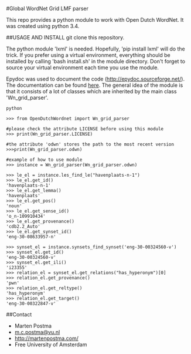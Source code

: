 #Global WordNet Grid LMF parser

This repo provides a python module to work with Open Dutch WordNet. 
It was created using python 3.4.


##USAGE AND INSTALL
git clone this repository.

The python module 'lxml' is needed. Hopefully, 'pip install lxml'
will do the trick. If you prefer using a virtual environment,
everything should be installed by calling 
'bash install.sh' in the module directory.
Don't forget to source your virtual environment each time you use the module.

Epydoc was used to document the code (http://epydoc.sourceforge.net/).
The documentation can be found [here](http://htmlpreview.github.io/?https://github.com/MartenPostma/OpenDutchWordnet/blob/master/html/odwn.wn_grid_parser.Wn_grid_parser-class.html).
The general idea of the module is that it consists of a lot of classes which are
inherited by the main class 'Wn_grid_parser'.

```shell
python

>>> from OpenDutchWordnet import Wn_grid_parser

#please check the attribute LICENSE before using this module
>>> print(Wn_grid_parser.LICENSE)

#the attribute 'odwn' stores the path to the most recent version
>>>print(Wn_grid_parser.odwn)

#example of how to use module
>>> instance = Wn_grid_parser(Wn_grid_parser.odwn)

>>> le_el = instance.les_find_le("havenplaats-n-1")
>>> le_el.get_id()
'havenplaats-n-1'
>>> le_el.get_lemma()
'havenplaats'
>>> le_el.get_pos()
'noun'
>>> le_el.get_sense_id()
'o_n-109910434'
>>> le_el.get_provenance()
'cdb2.2_Auto'
>>> le_el.get_synset_id()
'eng-30-08633957-n'

>>> synset_el = instance.synsets_find_synset('eng-30-00324560-v')
>>> synset_el.get_id()
'eng-30-00324560-v'
>>> synset_el.get_ili()
'i23355'
>>> relation_el = synset_el.get_relations("has_hyperonym")[0]
>>> relation_el.get_provenance()
'pwn'
>>> relation_el.get_reltype()
'has_hyperonym'
>>> relation_el.get_target()
'eng-30-00322847-v'

```	                  
##Contact
* Marten Postma
* m.c.postma@vu.nl
* http://martenpostma.com/
* Free University of Amsterdam
